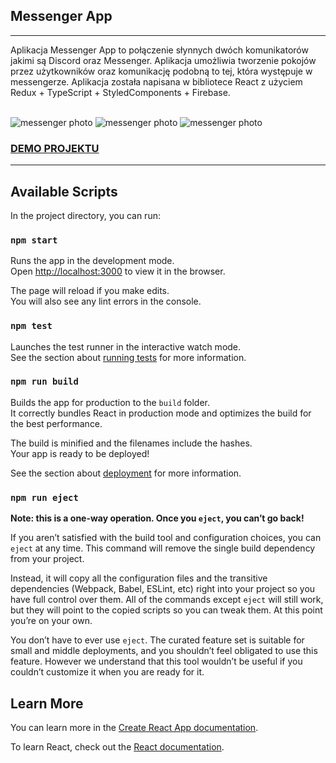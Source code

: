 <h2>Messenger App</h2>
<hr />
<p>Aplikacja Messenger App to połączenie słynnych dwóch komunikatorów jakimi są Discord oraz Messenger. Aplikacja umożliwia tworzenie pokojów przez użytkowników oraz komunikację podobną to tej, która występuje w messengerze. Aplikacja została napisana w bibliotece React z użyciem Redux + TypeScript + StyledComponents + Firebase.</p><br />

<img src="https://rafal-podraza.pl/img/projekty/messengerapp-1.png" alt="messenger photo" />
<img src="https://rafal-podraza.pl/img/projekty/messengerapp-2.png" alt="messenger photo" />
<img src="https://rafal-podraza.pl/img/projekty/messengerapp-3.png" alt="messenger photo" /> <br />

<h3><a href="https://messenger-app-rafi9898.web.app" target="_blank">DEMO PROJEKTU</a></h3> 

<hr />

## Available Scripts

In the project directory, you can run:

### `npm start`

Runs the app in the development mode.<br>
Open [http://localhost:3000](http://localhost:3000) to view it in the browser.

The page will reload if you make edits.<br>
You will also see any lint errors in the console.

### `npm test`

Launches the test runner in the interactive watch mode.<br>
See the section about [running tests](https://facebook.github.io/create-react-app/docs/running-tests) for more information.

### `npm run build`

Builds the app for production to the `build` folder.<br>
It correctly bundles React in production mode and optimizes the build for the best performance.

The build is minified and the filenames include the hashes.<br>
Your app is ready to be deployed!

See the section about [deployment](https://facebook.github.io/create-react-app/docs/deployment) for more information.

### `npm run eject`

**Note: this is a one-way operation. Once you `eject`, you can’t go back!**

If you aren’t satisfied with the build tool and configuration choices, you can `eject` at any time. This command will remove the single build dependency from your project.

Instead, it will copy all the configuration files and the transitive dependencies (Webpack, Babel, ESLint, etc) right into your project so you have full control over them. All of the commands except `eject` will still work, but they will point to the copied scripts so you can tweak them. At this point you’re on your own.

You don’t have to ever use `eject`. The curated feature set is suitable for small and middle deployments, and you shouldn’t feel obligated to use this feature. However we understand that this tool wouldn’t be useful if you couldn’t customize it when you are ready for it.

## Learn More

You can learn more in the [Create React App documentation](https://facebook.github.io/create-react-app/docs/getting-started).

To learn React, check out the [React documentation](https://reactjs.org/).
